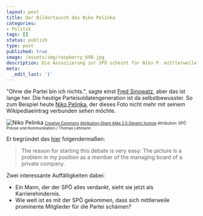 ```yaml
---
layout: post
title: Der Bildertausch des Niko Pelinka
categories:
- Politik
tags: []
status: publish
type: post
published: true
image: /assets/img/raspberry_690.jpg
description: Die Assoziierung zur SPÖ scheint für Niko P. mittlerweile ein Karrierehindernis zu sein.
meta:
  _edit_last: '1'
---
```


"Ohne die Partei bin ich nichts.", sagte einst [Fred Sinowatz](http://derstandard.at/1216919085382), aber das ist lange her. Die heutige Parteisoldatengeneration ist da selbstbewusster. So zum Beispiel heute [Niko Pelinka](https://de.wikipedia.org/wiki/Niko_Pelinka), der dieses Foto nicht mehr mit seinem Wikipediaeintrag verbunden sehen möchte.

![Niko Pelinka](https://upload.wikimedia.org/wikipedia/commons/thumb/e/e8/Niko_Pelinka.jpg/494px-Niko_Pelinka.jpg "Niko Pelinka")
<font size="-5"> [Creative Commons](https://en.wikipedia.org/wiki/en:Creative_Commons) [Attribution-Share Alike 2.0 Generic license](https://creativecommons.org/licenses/by-sa/2.0/deed.en)
Attribution: SPÖ Presse und Kommunikation / Thomas Lehmann</font>

Er begründet das [hier](https://commons.wikimedia.org/wiki/Commons:Deletion_requests/File:Niko_Pelinka.jpg) folgendermaßen: 

> The reason for starting this debate is very easy: The picture is a problem in my position as a member of the managing board of a private company.

Zwei interessante Auffälligkeiten dabei:

* Ein Mann, der der SPÖ alles verdankt, sieht sie jetzt als Karrierehindernis.
* Wie weit ist es mit der SPÖ gekommen, dass sich mittlerweile prominente Mitglieder für die Partei schämen?
